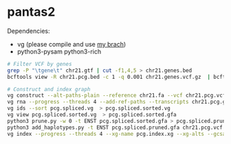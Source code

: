 # pantas2

Dependencies:
* vg (please compile and use [my brach](https://github.com/ldenti/vg/tree/plain-altid))
* python3-pysam python3-rich

``` sh
# Filter VCF by genes
grep -P "\tgene\t" chr21.gtf | cut -f1,4,5 > chr21.genes.bed
bcftools view -R chr21.pcg.bed -c 1 -q 0.001 chr21.genes.vcf.gz  | bcftools norm -Oz -f chr21.fa > chr21.pcg.vcf.gz

# Construct and index graph
vg construct --alt-paths-plain --reference chr21.fa --vcf chr21.pcg.vcf.gz --flat-alts --no-trim-indels --progress > pcg.vg
vg rna --progress --threads 4 --add-ref-paths --transcripts chr21.pcg.gtf pcg.vg > pcg.spliced.vg
vg ids --sort pcg.spliced.vg  > pcg.spliced.sorted.vg
vg view pcg.spliced.sorted.vg  > pcg.spliced.sorted.gfa
python3 prune.py -w 0 -t ENST pcg.spliced.sorted.gfa > pcg.spliced.pruned.gfa
python3 add_haplotypes.py -t ENST pcg.spliced.pruned.gfa chr21.pcg.vcf.gz > pcg.spliced.pruned.whaps.gfa
vg index --progress --threads 4 --xg-name pcg.index.xg --xg-alts --gcsa-out pcg.index.gcsa pcg.spliced.pruned.whaps.gfa
```
